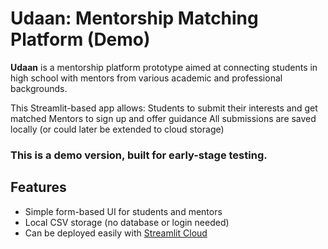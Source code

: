 # Udaan: Mentorship Matching Platform (Demo)

**Udaan** is a mentorship platform prototype aimed at connecting students in high school with mentors from various academic and professional backgrounds.

This Streamlit-based app allows:
Students to submit their interests and get matched
Mentors to sign up and offer guidance
All submissions are saved locally (or could later be extended to cloud storage)

### This is a demo version, built for early-stage testing.

## Features
- Simple form-based UI for students and mentors
- Local CSV storage (no database or login needed)
- Can be deployed easily with [Streamlit Cloud](https://streamlit.io/cloud)
